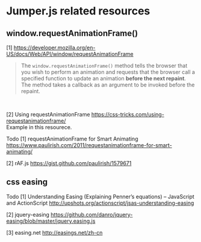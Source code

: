 # Jumper.js related resources

## window.requestAnimationFrame()
[1] https://developer.mozilla.org/en-US/docs/Web/API/window/requestAnimationFrame <br>

> The `window.requestAnimationFrame()` method tells the browser that you wish to perform an animation and requests that the browser call a specified function to update an animation **before the next repaint**. The method takes a callback as an argument to be invoked before the repaint.
<br>


[2] Using requestAnimationFrame
https://css-tricks.com/using-requestanimationframe/ <br>
Example in this resourece. <br>

Todo 
[1] requestAnimationFrame for Smart Animating
https://www.paulirish.com/2011/requestanimationframe-for-smart-animating/ <br>

[2] rAF.js
https://gist.github.com/paulirish/1579671 <br>


## css easing

Todo
[1] Understanding Easing (Explaining Penner’s equations) – JavaScript and ActionScript
http://upshots.org/actionscript/jsas-understanding-easing <br>

[2] jquery-easing
https://github.com/danro/jquery-easing/blob/master/jquery.easing.js <br>

[3] easing.net
http://easings.net/zh-cn <br>
